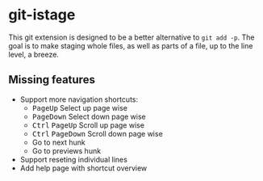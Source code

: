 # git-istage

This git extension is designed to be a better alternative to `git add -p`.
The goal is to make staging whole files, as well as parts of a file, up to
the line level, a breeze.

## Missing features

* Support more navigation shortcuts:
    * <kbd>PageUp</kbd> Select up page wise
    * <kbd>PageDown</kbd> Select down page wise
    * <kbd>Ctrl</kbd> <kbd>PageUp</kbd> Scroll up page wise
    * <kbd>Ctrl</kbd> <kbd>PageDown</kbd> Scroll down page wise
    * Go to next hunk
    * Go to previews hunk
* Support reseting individual lines
* Add help page with shortcut overview